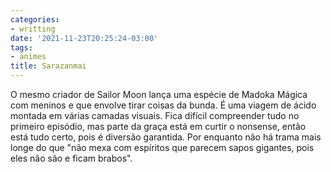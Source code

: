 ```yaml
---
categories:
- writting
date: '2021-11-23T20:25:24-03:00'
tags:
- animes
title: Sarazanmai
---
```


O mesmo criador de Sailor Moon lança uma espécie de Madoka Mágica com meninos e que envolve tirar coisas da bunda. É uma viagem de ácido montada em várias camadas visuais. Fica difícil compreender tudo no primeiro episódio, mas parte da graça está em curtir o nonsense, então está tudo certo, pois é diversão garantida. Por enquanto não há trama mais longe do que "não mexa com espíritos que parecem sapos gigantes, pois eles não são e ficam brabos".